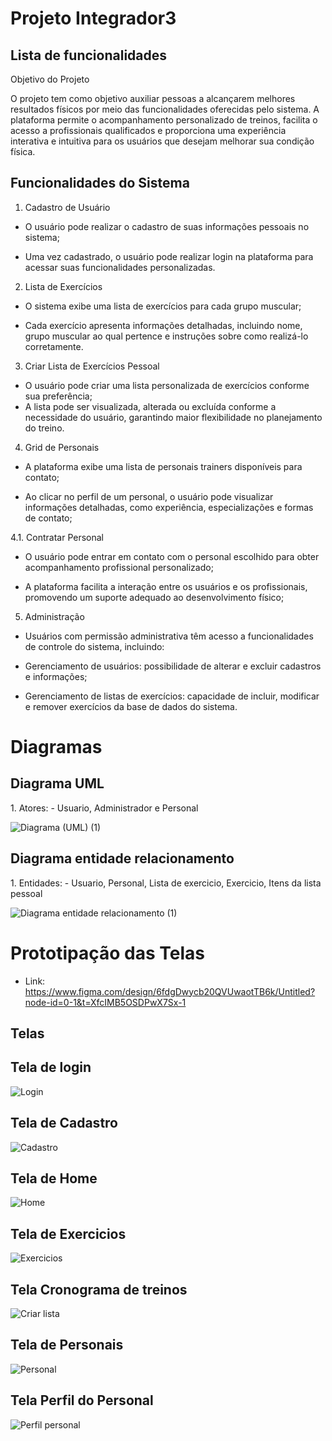 # Projeto Integrador3

<h2>Lista de funcionalidades</h2>

Objetivo do Projeto

O projeto tem como objetivo auxiliar pessoas a alcançarem melhores resultados físicos por meio das funcionalidades oferecidas pelo sistema. A plataforma permite o acompanhamento personalizado de treinos, facilita o acesso a profissionais qualificados e proporciona uma experiência interativa e intuitiva para os usuários que desejam melhorar sua condição física.

<h2>Funcionalidades do Sistema</h2>

1. Cadastro de Usuário

- O usuário pode realizar o cadastro de suas informações pessoais no sistema;

- Uma vez cadastrado, o usuário pode realizar login na plataforma para acessar suas funcionalidades personalizadas.

2. Lista de Exercícios

- O sistema exibe uma lista de exercícios para cada grupo muscular;

- Cada exercício apresenta informações detalhadas, incluindo nome, grupo muscular ao qual pertence e instruções sobre como realizá-lo corretamente.

3. Criar Lista de Exercícios Pessoal

- O usuário pode criar uma lista personalizada de exercícios conforme sua preferência;
- A lista pode ser visualizada, alterada ou excluída conforme a necessidade do usuário, garantindo maior flexibilidade no planejamento do treino.

4. Grid de Personais

- A plataforma exibe uma lista de personais trainers disponíveis para contato;

- Ao clicar no perfil de um personal, o usuário pode visualizar informações detalhadas, como experiência, especializações e formas de contato;

4.1. Contratar Personal

- O usuário pode entrar em contato com o personal escolhido para obter acompanhamento profissional personalizado;

- A plataforma facilita a interação entre os usuários e os profissionais, promovendo um suporte adequado ao desenvolvimento físico;

5. Administração

- Usuários com permissão administrativa têm acesso a funcionalidades de controle do sistema, incluindo:
- Gerenciamento de usuários: possibilidade de alterar e excluir cadastros e informações;

- Gerenciamento de listas de exercícios: capacidade de incluir, modificar e remover exercícios da base de dados do sistema.

# Diagramas
<h2>Diagrama UML</h2>
1. Atores:
- Usuario, Administrador e Personal

![Diagrama (UML) (1)](https://github.com/user-attachments/assets/317b90b6-1d4c-4153-a28e-5460a6fcb43f)

<h2>Diagrama entidade relacionamento</h2>
1. Entidades:
- Usuario, Personal, Lista de exercicio, Exercicio, Itens da lista pessoal

![Diagrama entidade relacionamento (1)](https://github.com/user-attachments/assets/a0f39a48-af74-436f-a144-dd9d89ba6dc5)

# Prototipação das Telas

- Link: https://www.figma.com/design/6fdgDwycb20QVUwaotTB6k/Untitled?node-id=0-1&t=XfcIMB5OSDPwX7Sx-1

<h2>Telas</h2>
<h2>Tela de login</h2>

![Login](https://github.com/user-attachments/assets/63f58756-b6c5-4a58-8c62-fdbff4b105b2)

<h2>Tela de Cadastro</h2>

![Cadastro](https://github.com/user-attachments/assets/0c14f97f-d4b6-402b-97bc-b44e84044e0d)

<h2>Tela de Home</h2>

![Home](https://github.com/user-attachments/assets/259b0616-7981-4666-b1e5-ae332a845851)

<h2>Tela de Exercicios</h2>

![Exercicios](https://github.com/user-attachments/assets/d480103c-88f3-4177-8d26-34c7798395c6)

<h2>Tela Cronograma de treinos</h2>

![Criar lista](https://github.com/user-attachments/assets/2bc1316d-6c83-40af-9ad2-f84fda1cc799)

<h2>Tela de Personais</h2>

![Personal](https://github.com/user-attachments/assets/61d2a05e-c7a2-47a1-b3f9-594234e14039)

<h2>Tela Perfil do Personal</h2>

![Perfil personal](https://github.com/user-attachments/assets/5408f8b6-fc01-4669-bd94-ff62e517c8f3)







